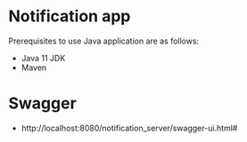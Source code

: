 # Notification app
Prerequisites to use Java application are as follows:

- Java 11 JDK
- Maven

# Swagger 
- http://localhost:8080/notification_server/swagger-ui.html#
